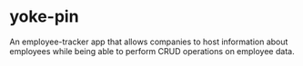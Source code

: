 # yoke-pin
An employee-tracker app that allows companies to host information about employees while being able to perform CRUD operations on employee data.

